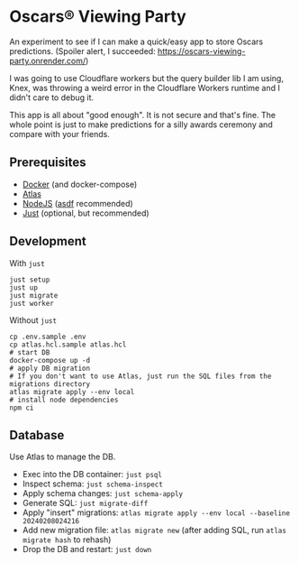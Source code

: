 # Oscars® Viewing Party

An experiment to see if I can make a quick/easy app to store Oscars predictions. (Spoiler alert, I succeeded: https://oscars-viewing-party.onrender.com/)

I was going to use Cloudflare workers but the query builder lib I am using, Knex, was throwing a weird error in the Cloudflare Workers runtime and I didn't care to debug it.

This app is all about "good enough". It is not secure and that's fine. The whole point is just to make predictions for a silly awards ceremony and compare with your friends.

## Prerequisites

* [Docker](https://www.docker.com/) (and docker-compose)
* [Atlas](https://atlasgo.io/)
* [NodeJS](https://nodejs.org/en) ([asdf](https://asdf-vm.com/) recommended)
* [Just](https://github.com/casey/just/blob/master/README.md#packages) (optional, but recommended)

## Development

With `just`

```shell
just setup
just up
just migrate
just worker
```

Without `just`

```shell
cp .env.sample .env
cp atlas.hcl.sample atlas.hcl
# start DB
docker-compose up -d
# apply DB migration
# If you don't want to use Atlas, just run the SQL files from the migrations directory
atlas migrate apply --env local
# install node dependencies
npm ci
```

## Database

Use Atlas to manage the DB.

- Exec into the DB container: `just psql`
- Inspect schema: `just schema-inspect`
- Apply schema changes: `just schema-apply`
- Generate SQL: `just migrate-diff`
- Apply "insert" migrations: `atlas migrate apply --env local --baseline 20240208024216`
- Add new migration file: `atlas migrate new` (after adding SQL, run `atlas migrate hash` to rehash)
- Drop the DB and restart: `just down`
